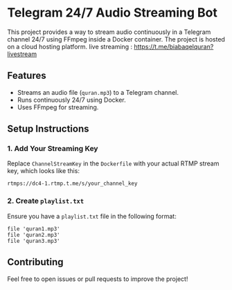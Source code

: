 # Telegram 24/7 Audio Streaming Bot

This project provides a way to stream audio continuously in a Telegram channel 24/7 using FFmpeg inside a Docker container. The project is hosted on a cloud hosting platform.
live streaming : https://t.me/biabaqelquran?livestream
## Features
- Streams an audio file (`quran.mp3`) to a Telegram channel.
- Runs continuously 24/7 using Docker.
- Uses FFmpeg for streaming.

## Setup Instructions
### 1. Add Your Streaming Key
Replace `ChannelStreamKey` in the `Dockerfile` with your actual RTMP stream key, which looks like this:
```
rtmps://dc4-1.rtmp.t.me/s/your_channel_key
```

### 2. Create `playlist.txt`
Ensure you have a `playlist.txt` file in the following format:
```
file 'quran1.mp3'
file 'quran2.mp3'
file 'quran3.mp3'
```

## Contributing
Feel free to open issues or pull requests to improve the project!

